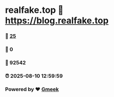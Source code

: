 # realfake.top :link: https://blog.realfake.top 
### :page_facing_up: [25](https://blog.realfake.top/tag.html) 
### :speech_balloon: 0 
### :hibiscus: 92542 
### :alarm_clock: 2025-08-10 12:59:59 
### Powered by :heart: [Gmeek](https://github.com/Meekdai/Gmeek)
